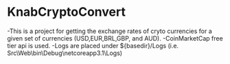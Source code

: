 # KnabCryptoConvert
-This is a project for getting the exchange rates of cryto currencies for a given set of currencies (USD,EUR,BRL,GBP, and AUD).
-CoinMarketCap free tier api is used.
-Logs are placed under ${basedir}/Logs (i.e. Src\Web\bin\Debug\netcoreapp3.1\Logs)

